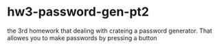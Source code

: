 # hw3-password-gen-pt2
the 3rd homework
that dealing with crateing a password generator. That allowes you to make passwords  by pressing a button 
